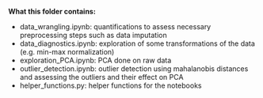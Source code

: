 
**What this folder contains:**
- data_wrangling.ipynb: quantifications to assess necessary preprocessing steps such as data imputation
- data_diagnostics.ipynb: exploration of some transformations of the data (e.g. min-max normalization) 
- exploration_PCA.ipynb: PCA done on raw data
- outlier_detection.ipynb: outlier detection using mahalanobis distances and assessing the outliers and their effect on PCA
- helper_functions.py: helper functions for the notebooks
